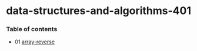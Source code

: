 # data-structures-and-algorithms-401

### Table of contents
 - 01 [array-reverse](challenges/arrayReverse/array-reverse.js)